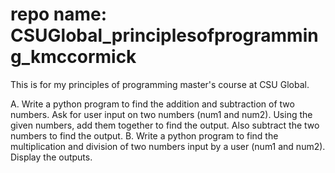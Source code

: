 # repo name: CSUGlobal_principlesofprogramming_kmccormick
This is for my principles of programming master's course at CSU Global. 

A. Write a python program to find the addition and subtraction of two numbers. Ask for user input on two numbers (num1 and num2). Using the given numbers, add them together to find the output. Also subtract the two numbers to find the output. 
B. Write a python program to find the multiplication and division of two numbers input by a user (num1 and num2). Display the outputs. 
